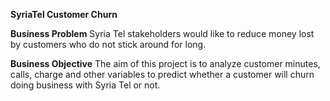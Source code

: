 **SyriaTel Customer Churn**

**Business Problem**
Syria Tel stakeholders would like to reduce money lost by customers who do not stick around for long.

**Business Objective**
The aim of this project is to analyze customer minutes, calls, charge and other variables to predict whether a customer will churn doing business with Syria Tel or not.

